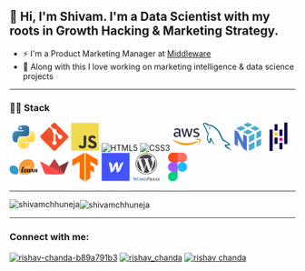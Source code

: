 ## 👋 Hi, I'm Shivam. I'm a Data Scientist with my roots in Growth Hacking & Marketing Strategy.

- ⚡ I'm a Product Marketing Manager at [Middleware](https://github.com/middlewarehq/middleware)
- 🌱 Along with this I love working on marketing intelligence & data science projects

<hr style="height:0.3px; border:none; color:#333; background-color:#333;" />

### :technologist: Stack

<img src="https://github.com/devicons/devicon/blob/master/icons/python/python-original.svg" alt="Python" width="50" height="50"/> <img src="https://github.com/devicons/devicon/blob/master/icons/git/git-original.svg" alt="Git" width="50" height="50"/> <img src="https://github.com/devicons/devicon/blob/master/icons/javascript/javascript-original.svg" alt="Javascript" width="50" height="50"/> <img src="https://upload.wikimedia.org/wikipedia/commons/6/61/HTML5_logo_and_wordmark.svg" alt="HTML5" height="50" width="50"/> <img src="https://upload.wikimedia.org/wikipedia/commons/d/d5/CSS3_logo_and_wordmark.svg" alt="CSS3" height="50" width="50"/> <img src="https://github.com/devicons/devicon/blob/master/icons/amazonwebservices/amazonwebservices-original-wordmark.svg" alt="AWS" width="50" height="50"/> <img src="https://github.com/devicons/devicon/blob/master/icons/mysql/mysql-original.svg" alt="mysql" width="50" height="50"/> <img src="https://github.com/devicons/devicon/blob/master/icons/numpy/numpy-original.svg" alt="numpy" width="50" height="50"/> <img src="https://github.com/devicons/devicon/blob/master/icons/pandas/pandas-original.svg" alt="pandas" width="50" height="50"/> <img src="https://github.com/devicons/devicon/blob/master/icons/scikitlearn/scikitlearn-original.svg" alt="scikitlearn" width="50" height="50"/> <img src="https://github.com/devicons/devicon/blob/master/icons/streamlit/streamlit-original.svg" alt="streamlit" width="50" height="50"/> <img src="https://github.com/devicons/devicon/blob/master/icons/tensorflow/tensorflow-original.svg" alt="tensorflow" width="50" height="50"/> <img src="https://github.com/devicons/devicon/blob/master/icons/webflow/webflow-original.svg" alt="webflow" width="50" height="50"/> <img src="https://github.com/devicons/devicon/blob/master/icons/wordpress/wordpress-original.svg" alt="wordpress" width="50" height="50"/> <img src="https://github.com/devicons/devicon/blob/master/icons/figma/figma-original.svg" alt="figma" width="50" height="50"/>

<hr style="height:0.3px; border:none; color:#333; background-color:#333;" />

<p><img align="left" src="https://github-readme-stats.vercel.app/api/top-langs?username=shivamchhuneja&show_icons=true&locale=en&layout=compact&theme=omni" alt="shivamchhuneja" /></p>

<p><img align="center" src="https://github-readme-streak-stats.herokuapp.com/?user=shivamchhuneja&&theme=omni" alt="shivamchhuneja" /></p>

<hr style="height:0.3px; border:none; color:#333; background-color:#333;" />

### Connect with me:

<a href="https://linkedin.com/in/shivamchhuneja" target="blank"><img align="center" src="https://raw.githubusercontent.com/rahuldkjain/github-profile-readme-generator/master/src/images/icons/Social/linked-in-alt.svg" alt="rishav-chanda-b89a791b3" height="30" width="40" /></a>
<a href="https://instagram.com/shivamchhuneja" target="blank"><img align="center" src="https://raw.githubusercontent.com/rahuldkjain/github-profile-readme-generator/master/src/images/icons/Social/instagram.svg" alt="rishav_chanda" height="30" width="40" /></a>
<a href="https://www.youtube.com/@frwrdfast" target="blank"><img align="center" src="https://raw.githubusercontent.com/rahuldkjain/github-profile-readme-generator/master/src/images/icons/Social/youtube.svg" alt="rishav chanda" height="30" width="40" /></a>
</p>
